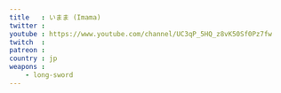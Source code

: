 ```yaml
---
title   : いまま (Imama)
twitter : 
youtube : https://www.youtube.com/channel/UC3qP_5HQ_z8vK50Sf0Pz7fw
twitch  : 
patreon : 
country : jp
weapons :
    - long-sword
---
```



